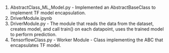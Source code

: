 1. AbstractClass_ML_Model.py - Implemented an AbstractBaseClass to implement TF model encapsulation.  
2. DriverModule.ipynb 
3. DriverModule.py - The module that reads the data from the dataset, creates model, and call train() on each datapoint, uses the trained model to perform prediction. 
4. TensorflowClass.py - Worker Module - Class implementing the ABC that encapsulates TF model.
